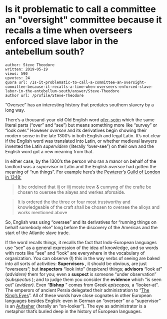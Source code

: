 # Is it problematic to call a committee an "oversight" committee because it recalls a time when overseers enforced slave labor in the antebellum south?

	author: Steve Theodore
	written: 2019-05-19
	views: 590
	upvotes: 24
	quora url: /Is-it-problematic-to-call-a-committee-an-oversight-committee-because-it-recalls-a-time-when-overseers-enforced-slave-labor-in-the-antebellum-south/answer/Steve-Theodore
	author url: /profile/Steve-Theodore


“Oversee” has an interesting history that predates southern slavery by a long way.

There’s a thousand-year old Old English word [ofer-seón](http://bosworth.ff.cuni.cz/024223) which the same literal parts (“over” and “see”) but means something more like “survey” or “look over.” However _oversee_  and its derivatives begin showing their modern sense in the late 1300’s in both English and legal Latin. It’s not clear if the English word was translated into Latin, or whether medieval lawyers invented the Latin _supervidere_  (literally “over-see”) on their own and the English word got a new meaning from that.

In either case, by the 1300’s the person who ran a manor on behalf of the landlord was a _supervisor_  in Latin and the English _oversee_ had gotten the meaning of “run things”. For example here’s the [Pewterer’s Guild of London in 1348:](https://quod.lib.umich.edu/m/middle-english-dictionary/quotations?utf8=%E2%9C%93&search_field=quote_everything&q=oversee)

> It be ordeined that iij or iiij moste trew & cunnyng of the crafte be chosen to ouersee the alayes and werkes aforsaide.

> It is ordered the the three or four most trustworthy and knowledgeable of the craft shall be chosen to oversee the alloys and works mentioned above

So, English was using “oversee” and its derivatives for “running things on behalf somebody else” long before the discovery of the Americas and the start of the Atlantic slave trade.

If the word recalls things, it recalls the fact that Indo-European languages use “see” as a general expression of the idea of knowledge, and so words with roots like “see” and “look” are everywhere in the vocabulary of organization. You can observe (!) this in the way verbs of seeing are baked into all sorts of activities: __Supervisors__ , it should be obvious, are just “overseers”; but __inspectors__  “look into” (_inspicere)_  things; __advisors__  “look at” (_advidere)_  them for you; even a __suspect__  is someone “under observation” (_subspectus_ ); and to judge them you consider the __evidence__  which “is seen out” (_evideor)._  Even “__Bishop__ ” comes from Greek _episcopos,_ a “looker-at”. The emperors of ancient Persia delegated their administration to “[The King’s Eyes](https://www.livius.org/articles/concept/eye-of-the-king/)”. All of these words have close cognates in other European languages besides English: even in German an “overseer” or a “supervisor” is an [Aufseher](https://www.dict.cc/?s=Aufseher) (lterally an “on-looker”). The eye as administrator is a metaphor that’s buried deep in the history of European languages.

